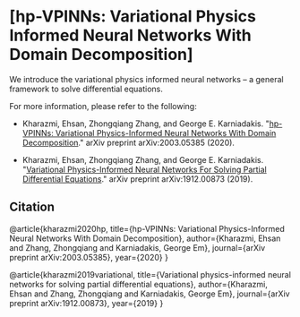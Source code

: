 
# [hp-VPINNs: Variational Physics Informed Neural Networks With Domain Decomposition]

We introduce the variational physics informed neural networks – a general framework to solve differential equations.

For more information, please refer to the following: 

  - Kharazmi, Ehsan,  Zhongqiang Zhang, and George E. Karniadakis. "[hp-VPINNs: Variational Physics-Informed Neural Networks With Domain Decomposition](https://arxiv.org/abs/2003.05385)." arXiv preprint arXiv:2003.05385 (2020).

  - Kharazmi, Ehsan,  Zhongqiang Zhang, and George E. Karniadakis. "[Variational Physics-Informed Neural Networks For Solving Partial Differential Equations](https://arxiv.org/abs/1912.00873)." arXiv preprint arXiv:1912.00873 (2019).


## Citation

  @article{kharazmi2020hp,
    title={hp-VPINNs: Variational Physics-Informed Neural Networks With Domain Decomposition},
    author={Kharazmi, Ehsan and Zhang, Zhongqiang and Karniadakis, George Em},
    journal={arXiv preprint arXiv:2003.05385},
    year={2020}
  }

  @article{kharazmi2019variational,
    title={Variational physics-informed neural networks for solving partial differential equations},
    author={Kharazmi, Ehsan and Zhang, Zhongqiang and Karniadakis, George Em},
    journal={arXiv preprint arXiv:1912.00873},
    year={2019}
  }
